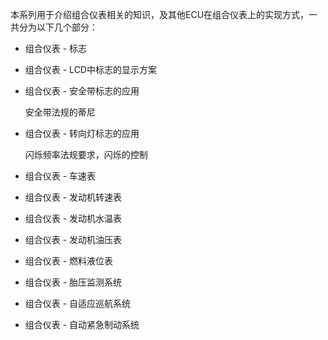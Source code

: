 
本系列用于介绍组合仪表相关的知识，及其他ECU在组合仪表上的实现方式，一共分为以下几个部分：

* 组合仪表 - 标志
* 组合仪表 - LCD中标志的显示方案
* 组合仪表 - 安全带标志的应用

    安全带法规的蒂尼

* 组合仪表 - 转向灯标志的应用
  
    闪烁频率法规要求，闪烁的控制

* 组合仪表 - 车速表
* 组合仪表 - 发动机转速表
* 组合仪表 - 发动机水温表
* 组合仪表 - 发动机油压表
* 组合仪表 - 燃料液位表
* 组合仪表 - 胎压监测系统
* 组合仪表 - 自适应巡航系统
* 组合仪表 - 自动紧急制动系统
